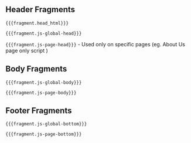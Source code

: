 ## Header Fragments
`{{{fragment.head_html}}}`

`{{{fragment.js-global-head}}}`

`{{{fragment.js-page-head}}}` - Used only on specific pages (eg. About Us page only script )

## Body Fragments
`{{{fragment.js-global-body}}}`

`{{{fragment.js-page-body}}}`

## Footer Fragments
`{{{fragment.js-global-bottom}}}`

`{{{fragment.js-page-bottom}}}`